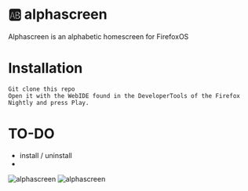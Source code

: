 # :ab: alphascreen
Alphascreen is an alphabetic homescreen for FirefoxOS


# Installation

    Git clone this repo
    Open it with the WebIDE found in the DeveloperTools of the Firefox Nightly and press Play.
    
# TO-DO
 - install / uninstall
 - 
 

![alphascreen](http://i.imgur.com/tSLmydHl.jpg)
![alphascreen](http://i.imgur.com/CHP5AHy.png)


